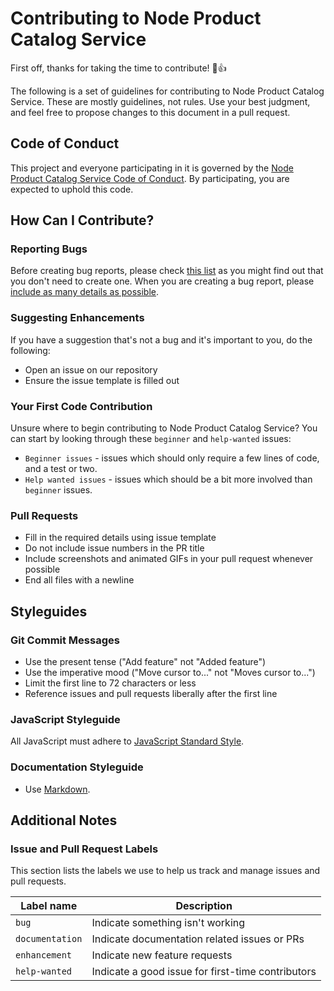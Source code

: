 # Contributing to Node Product Catalog Service

First off, thanks for taking the time to contribute! 🙌👍

The following is a set of guidelines for contributing to Node Product Catalog Service. These are mostly guidelines, not rules. Use your best judgment, and feel free to propose changes to this document in a pull request.

## Code of Conduct

This project and everyone participating in it is governed by the [Node Product Catalog Service Code of Conduct](CODE_OF_CONDUCT.md). By participating, you are expected to uphold this code.

## How Can I Contribute?

### Reporting Bugs

Before creating bug reports, please check [this list](https://github.com/prasadhonrao/node-product-catalog-service/issues) as you might find out that you don't need to create one. When you are creating a bug report, please [include as many details as possible](https://github.com/prasadhonrao/node-product-catalog-service/issues/new).

### Suggesting Enhancements

If you have a suggestion that's not a bug and it's important to you, do the following:

- Open an issue on our repository
- Ensure the issue template is filled out

### Your First Code Contribution

Unsure where to begin contributing to Node Product Catalog Service? You can start by looking through these `beginner` and `help-wanted` issues:

- `Beginner issues` - issues which should only require a few lines of code, and a test or two.
- `Help wanted issues` - issues which should be a bit more involved than `beginner` issues.

### Pull Requests

- Fill in the required details using issue template
- Do not include issue numbers in the PR title
- Include screenshots and animated GIFs in your pull request whenever possible
- End all files with a newline

## Styleguides

### Git Commit Messages

- Use the present tense ("Add feature" not "Added feature")
- Use the imperative mood ("Move cursor to..." not "Moves cursor to...")
- Limit the first line to 72 characters or less
- Reference issues and pull requests liberally after the first line

### JavaScript Styleguide

All JavaScript must adhere to [JavaScript Standard Style](https://standardjs.com/).

### Documentation Styleguide

- Use [Markdown](https://daringfireball.net/projects/markdown).

## Additional Notes

### Issue and Pull Request Labels

This section lists the labels we use to help us track and manage issues and pull requests.

| Label name      | Description                                       |
| --------------- | ------------------------------------------------- |
| `bug`           | Indicate something isn't working                  |
| `documentation` | Indicate documentation related issues or PRs      |
| `enhancement`   | Indicate new feature requests                     |
| `help-wanted`   | Indicate a good issue for first-time contributors |
